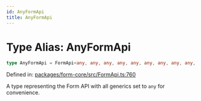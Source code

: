 ```yaml
---
id: AnyFormApi
title: AnyFormApi
---
```


<!-- DO NOT EDIT: this page is autogenerated from the type comments -->

# Type Alias: AnyFormApi

```ts
type AnyFormApi = FormApi<any, any, any, any, any, any, any, any, any, any>;
```

Defined in: [packages/form-core/src/FormApi.ts:760](https://github.com/TanStack/form/blob/main/packages/form-core/src/FormApi.ts#L760)

A type representing the Form API with all generics set to `any` for convenience.
